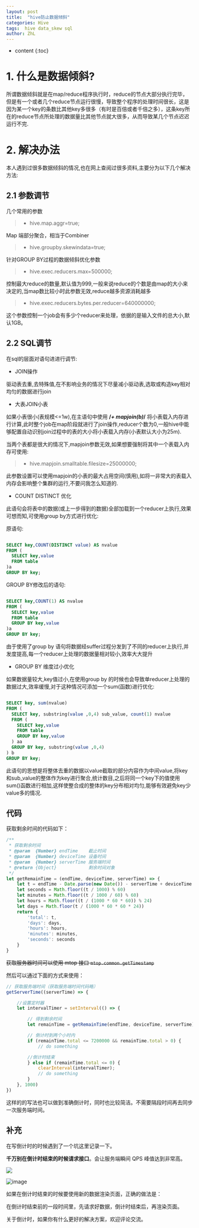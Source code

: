 ```yaml
---
layout: post
title:  "hive防止数据倾斜"
categories: Hive
tags:  hive data_skew sql
author: ZhL
---
```


* content
{:toc}

# 1. 什么是数据倾斜?
所谓数据倾斜就是在map/reduce程序执行时，reduce的节点大部分执行完毕，但是有一个或者几个reduce节点运行很慢，导致整个程序的处理时间很长，这是因为某一个key的条数比其他key多很多（有时是百倍或者千倍之多），这条key所在的reduce节点所处理的数据量比其他节点就大很多，从而导致某几个节点迟迟运行不完.



# 2. 解决办法

本人遇到过很多数据倾斜的情况,也在网上查阅过很多资料,主要分为以下几个解决方法:

## 2.1 参数调节

几个常用的参数

>- hive.map.aggr=true;

Map 端部分聚合，相当于Combiner

>- hive.groupby.skewindata=true;

针对GROUP BY过程的数据倾斜优化参数

>- hive.exec.reducers.max=500000;

控制最大reduce的数量,默认值为999,一般来说reduce的个数是由map的大小来决定的,当map数比较小时此参数无效,reduce越多资源消耗越多

>- hive.exec.reducers.bytes.per.reducer=640000000;

这个参数控制一个job会有多少个reducer来处理，依据的是输入文件的总大小,默认1GB。


## 2.2 SQL调节

在sql的层面对语句进进行调节:

- JOIN操作

驱动表去重,去特殊值,在不影响业务的情况下尽量减小驱动表,选取或构造key相对均匀的数据进行join

- 大表JOIN小表

如果小表很小(表规模<=1w),在主语句中使用 **/*+ mapjoin(b)*/** 将小表载入内存进行计算,此时整个job在map阶段就进行了join操作,reducer个数为0,一般hive中能够配置自动识别join过程中的表的大小将小表载入内存(小表默认大小为25m).

当两个表都是很大的情况下,mapjoin参数无效,如果想要强制将其中一个表载入内存可使用:

>- hive.mapjoin.smalltable.filesize=25000000;

此参数设置可以使用mapjoin的小表的最大占用空间(慎用),如将一非常大的表载入内存会影响整个集群的运行,不要问我怎么知道的.

- COUNT DISTINCT 优化

此语句会将表中的数据(或上一步得到的数据)全部加载到一个reducer上执行,效果可想而知,可使用group by方式进行优化:

原语句:

```sql

SELECT key,COUNT(DISTINCT value) AS nvalue
FROM (
  SELECT key,value
  FROM table
)a
GROUP BY key;

```

GROUP BY修改后的语句:
```sql

SELECT key,COUNT(1) AS nvalue
FROM (
  SELECT key,value
  FROM table
  GROUP BY key,value
)a
GROUP BY key;

```

由于使用了group by 语句将数据经suffer过程分发到了不同的reducer上执行,并发度提高,每一个reducer上处理的数据量相对较小,效率大大提升

- GROUP BY 维度过小优化

如果数据量较大,key值过小,在使用group by 的时候也会导致单reducer上处理的数据过大,效率缓慢,对于这种情况可添加一个sum(函数)进行优化:

```sql

SELECT key, sum(nvalue)
FROM (
  SELECT key, substring(value ,0,4) sub_value, count(1) nvalue  
  FROM (
    SELECT key,value
    FROM table
    GROUP BY key,value
  ) aa
  GROUP BY key, substring(value ,0,4)
) b
GROUP BY key;

```

此语句的思想是将整体去重的数据以value截取的部分内容作为中间value,将key和sub_value的整体作为key进行聚合,统计数目,之后将同一个key下的值使用sum()函数进行相加,这样使整合成的整体的key分布相对均匀,能够有效避免key少value多的情况.





## 代码

获取剩余时间的代码如下：

```js
/**
 * 获取剩余时间
 * @param  {Number} endTime    截止时间
 * @param  {Number} deviceTime 设备时间
 * @param  {Number} serverTime 服务端时间
 * @return {Object}            剩余时间对象
 */
let getRemainTime = (endTime, deviceTime, serverTime) => {
    let t = endTime - Date.parse(new Date()) - serverTime + deviceTime
    let seconds = Math.floor((t / 1000) % 60)
    let minutes = Math.floor((t / 1000 / 60) % 60)
    let hours = Math.floor((t / (1000 * 60 * 60)) % 24)
    let days = Math.floor(t / (1000 * 60 * 60 * 24))
    return {
        'total': t,
        'days': days,
        'hours': hours,
        'minutes': minutes,
        'seconds': seconds
    }
}
```

<del>获取服务器时间可以使用 mtop 接口 `mtop.common.getTimestamp` </del>

然后可以通过下面的方式来使用：

```js
// 获取服务端时间（获取服务端时间代码略）
getServerTime((serverTime) => {

    //设置定时器
    let intervalTimer = setInterval(() => {

        // 得到剩余时间
        let remainTime = getRemainTime(endTime, deviceTime, serverTime)

        // 倒计时到两个小时内
        if (remainTime.total <= 7200000 && remainTime.total > 0) {
            // do something

        //倒计时结束
        } else if (remainTime.total <= 0) {
            clearInterval(intervalTimer);
            // do something
        }
    }, 1000)
})
```

这样的的写法也可以做到准确倒计时，同时也比较简洁。不需要隔段时间再去同步一次服务端时间。

## 补充

在写倒计时的时候遇到了一个坑这里记录一下。

**千万别在倒计时结束的时候请求接口**。会让服务端瞬间 QPS 峰值达到非常高。

![](https://img.alicdn.com/tfs/TB1LBzjOpXXXXcnXpXXXXXXXXXX-154-71.png)

![image](https://github.com/liuzhihan027/liuzhihan027.github.io/raw/master/)

如果在倒计时结束的时候要使用新的数据渲染页面，正确的做法是：

在倒计时结束前的一段时间里，先请求好数据，倒计时结束后，再渲染页面。

关于倒计时，如果你有什么更好的解决方案，欢迎评论交流。
